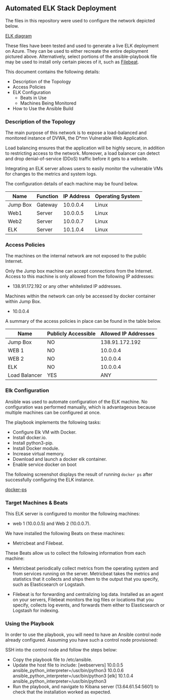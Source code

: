## Automated ELK Stack Deployment

The files in this repository were used to configure the network depicted below.

[ELK diagram](Ansible/images/ELK.jpg)

These files have been tested and used to generate a live ELK deployment on Azure. They can be used to either recreate the entire deployment pictured above. Alternatively, select portions of the ansible-playbook file may be used to install only certain pieces of it, such as [Filebeat](https://github.com/apal-cyber/project_13/blob/b9571a961c72b4d3a2cfc199535d1df5166d68b4/Ansible/filebeat-playbook.yml).

This document contains the following details:
- Description of the Topology
- Access Policies
- ELK Configuration
  - Beats in Use
  - Machines Being Monitored
- How to Use the Ansible Build


### Description of the Topology

The main purpose of this network is to expose a load-balanced and monitored instance of DVWA, the D*mn Vulnerable Web Application.

Load balancing ensures that the application will be highly secure, in addition to restricting access to the network. Moreover, a load balancer can detect and drop denial-of-service (DDoS) traffic before it gets to a website.


Integrating an ELK server allows users to easily monitor the vulnerable VMs for changes to the metrics and system logs.

The configuration details of each machine may be found below.


| Name     | Function | IP Address | Operating System |
|----------|----------|------------|------------------|
| Jump Box | Gateway  | 10.0.0.4   | Linux            |
| Web1     | Server   | 10.0.0.5   | Linux            |
| Web2     | Server   | 10.0.0.7   | Linux            |
| ELK      | Server   | 10.1.0.4   | Linux            |

### Access Policies

The machines on the internal network are not exposed to the public Internet.

Only the Jump box machine can accept connections from the Internet. Access to this machine is only allowed from the following IP addresses:
- 138.91.172.192 or any other whitelisted IP addresses.

Machines within the network can only be accessed by docker container within Jump Box.
- 10.0.0.4

A summary of the access policies in place can be found in the table below.

| Name        | Publicly Accessible | Allowed IP Addresses |
|-------------|---------------------|----------------------|
| Jump Box    |     NO              | 138.91.172.192       |
| WEB 1       |     NO              | 10.0.0.4             |
| WEB 2       |     NO              | 10.0.0.4             |
| ELK         |     NO              | 10.0.0.4             |
|Load Balancer|     YES             | ANY                  |

### Elk Configuration

Ansible was used to automate configuration of the ELK machine. No configuration was performed manually, which is advantageous because multiple machines can be configured at once.


The playbook implements the following tasks:

- Configure Elk VM with Docker.
- Install docker.io.
- Install python3-pip.
- Install Docker module.
- Increase virtual memory.
- Download and launch a docker elk container.
- Enable service docker on boot

The following screenshot displays the result of running `docker ps` after successfully configuring the ELK instance.

[docker-ps](Ansible/images/Elk_container.jpg)

### Target Machines & Beats
This ELK server is configured to monitor the following machines:
- web 1 (10.0.0.5) and Web 2 (10.0.0.7).

We have installed the following Beats on these machines:
- Metricbeat and Filebeat.

These Beats allow us to collect the following information from each machine:
- Metricbeat periodically collect metrics from the operating system and from services running on the server. Metricbeat takes the metrics and statistics that it collects and ships them to the output that you specify, such as Elasticsearch or Logstash.

- Filebeat is for forwarding and centralizing log data. Installed as an agent on your servers, Filebeat monitors the log files or locations that you specify, collects log events, and forwards them either to Elasticsearch or Logstash for indexing.



### Using the Playbook
In order to use the playbook, you will need to have an Ansible control node already configured. Assuming you have such a control node provisioned:

SSH into the control node and follow the steps below:
- Copy the playbook file to /etc/ansible.
- Update the host file to include:
 [webservers]
 10.0.0.5 ansible_python_interpreter=/usr/bin/python3
 10.0.0.6 ansible_python_interpreter=/usr/bin/python3
 [elk]
 10.1.0.4 ansible_python_interpreter=/usr/bin/python3
- Run the playbook, and navigate to Kibana server (13.64.61.54:5601) to check that the installation worked as expected.
